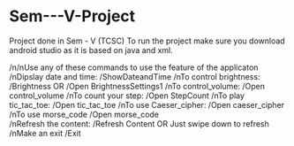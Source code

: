 # Sem---V-Project
Project done in Sem - V (TCSC)
To run the project make sure you download android studio as it is based on java and xml.

/n/nUse any of these commands to use the feature of the applicaton
/nDipslay date and time: /ShowDateandTime
/nTo control brightness: /Brightness OR /Open BrightnessSettings1
/nTo control_volume:     /Open control_volume
/nTo count your step:    /Open StepCount
/nTo play tic_tac_toe:   /Open tic_tac_toe 
/nTo use Caeser_cipher:  /Open caeser_cipher 
/nTo use morse_code      /Open morse_code  
/nRefresh the content:   /Refresh Content OR Just swipe down to refresh
/nMake an exit           /Exit
